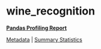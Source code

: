 # wine_recognition

[**Pandas Profiling Report**](https://epistasislab.github.io/penn-ml-benchmarks/profile/wine_recognition.html)

[Metadata](metadata.yaml) | [Summary Statistics](summary_stats.csv)

